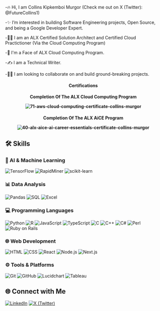 -🔥 Hi, I am Collins Kipkemboi Murgor (Check me out on X (Twitter): @FutureCollins1)

-✨ I’m interested in building Software Engineering projects, Open Source, and being a Google Developer Expert.

-👨‍💻 I am an ALX Certified Solution Architect and Certified Cloud Practictioner (Via the Cloud Computing Program)

-🌟 I'm a Face of ALX Cloud Computing Program.

-✍ I am a Technical Writer.

-👨‍💻 I am looking to collaborate on and build ground-breaking projects.
<h4 align="center">
Certifications
</h4>
<h4 align="center">
Completion Of The ALX Cloud Computing Program
                                  
![71-aws-cloud-computing-certificate-collins-murgor](https://github.com/user-attachments/assets/179fa04d-0e9e-4b86-95aa-d1840cef8351)
</h4>  
<h4 align="center">
Completion Of The ALX AiCE Program

![40-alx-aice-ai-career-essentials-certificate-collins-murgor](https://github.com/user-attachments/assets/e32816a5-24fc-4a22-a104-88cd61cd088b)

</h4>

<h4 align="center">

## 🛠 Skills

### 🧠 AI & Machine Learning
![TensorFlow](https://img.shields.io/badge/TensorFlow-FF6F00?style=for-the-badge&logo=tensorflow&logoColor=white)
![RapidMiner](https://img.shields.io/badge/RapidMiner-FF6600?style=for-the-badge&logo=rapidminer&logoColor=white)
![scikit-learn](https://img.shields.io/badge/scikit--learn-F7931E?style=for-the-badge&logo=scikit-learn&logoColor=white)

### 📊 Data Analysis
![Pandas](https://img.shields.io/badge/Pandas-150458?style=for-the-badge&logo=pandas&logoColor=white)
![SQL](https://img.shields.io/badge/SQL-4479A1?style=for-the-badge&logo=postgresql&logoColor=white)
![Excel](https://img.shields.io/badge/Excel-217346?style=for-the-badge&logo=microsoft-excel&logoColor=white)

### 💻 Programming Languages
![Python](https://img.shields.io/badge/Python-3776AB?style=for-the-badge&logo=python&logoColor=white)
![R](https://img.shields.io/badge/R-276DC3?style=for-the-badge&logo=r&logoColor=white)
![JavaScript](https://img.shields.io/badge/JavaScript-F7DF1E?style=for-the-badge&logo=javascript&logoColor=black)
![TypeScript](https://img.shields.io/badge/TypeScript-3178C6?style=for-the-badge&logo=typescript&logoColor=white)
![C](https://img.shields.io/badge/C-A8B9CC?style=for-the-badge&logo=c&logoColor=white)
![C++](https://img.shields.io/badge/C++-00599C?style=for-the-badge&logo=c%2B%2B&logoColor=white)
![C#](https://img.shields.io/badge/C%23-239120?style=for-the-badge&logo=c-sharp&logoColor=white)
![Perl](https://img.shields.io/badge/Perl-39457E?style=for-the-badge&logo=perl&logoColor=white)
![Ruby on Rails](https://img.shields.io/badge/Ruby_on_Rails-CC0000?style=for-the-badge&logo=rubyonrails&logoColor=white)

### 🌐 Web Development
![HTML](https://img.shields.io/badge/HTML-E34F26?style=for-the-badge&logo=html5&logoColor=white)
![CSS](https://img.shields.io/badge/CSS-1572B6?style=for-the-badge&logo=css3&logoColor=white)
![React](https://img.shields.io/badge/React-20232A?style=for-the-badge&logo=react&logoColor=61DAFB)
![Node.js](https://img.shields.io/badge/Node.js-339933?style=for-the-badge&logo=nodedotjs&logoColor=white)
![Next.js](https://img.shields.io/badge/Next.js-000000?style=for-the-badge&logo=nextdotjs&logoColor=white)

### ⚙️ Tools & Platforms
![Git](https://img.shields.io/badge/Git-F05032?style=for-the-badge&logo=git&logoColor=white)
![GitHub](https://img.shields.io/badge/GitHub-181717?style=for-the-badge&logo=github&logoColor=white)
![Lucidchart](https://img.shields.io/badge/Lucidchart-FC9D45?style=for-the-badge&logo=lucidchart&logoColor=white)
![Tableau](https://img.shields.io/badge/Tableau-E97627?style=for-the-badge&logo=tableau&logoColor=white)

</h4>

<h4 align="center">

## 🌐 Connect with Me

[![LinkedIn](https://img.shields.io/badge/LinkedIn-0A66C2?style=for-the-badge&logo=linkedin&logoColor=white)](https://www.linkedin.com/in/collinsmurgor)
[![X (Twitter)](https://img.shields.io/badge/X-1DA1F2?style=for-the-badge&logo=x&logoColor=white)](https://x.com/FutureCollins1)

</h4>

<!---
reecevinto/reecevinto is a ✨ special ✨ repository because its `README.md` (this file) appears on your GitHub profile.
You can click the Preview link to take a look at your changes.
--->
